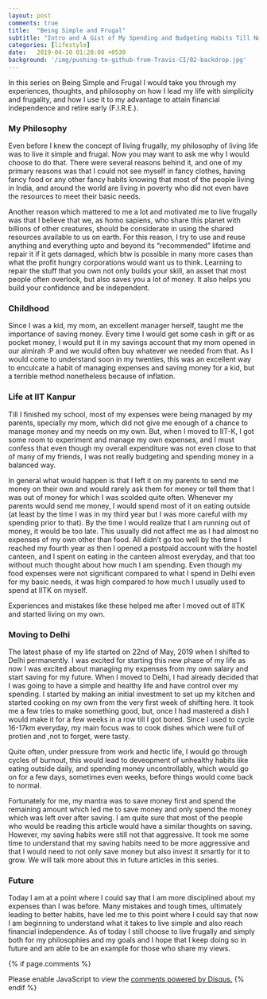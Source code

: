 ```yaml
---
layout: post
comments: true
title:  "Being Simple and Frugal"
subtitle: "Intro and A Gist of My Spending and Budgeting Habits Till Now"
categories: [lifestyle]
date:   2019-04-10 01:28:00 +0530
background: '/img/pushing-to-github-from-Travis-CI/02-backdrop.jpg'
---
```


In this series on Being Simple and Frugal I would take you through my
experiences, thoughts, and philosophy on how I lead my life with simplicity
and frugality, and how I use it to my advantage to attain financial
independence and retire early (F.I.R.E.).

### My Philosophy

Even before I knew the concept of living frugally, my philosophy of living
life was to live it simple and frugal. Now you may want to ask me why I
would choose to do that. There were several reasons behind it, and one of
my primary reasons was that I could not see myself in fancy clothes,
having fancy food or any other fancy habits knowing that most of the
people living in India, and around the world are living in poverty who
did not even have the resources to meet their basic needs.



Another reason which mattered to me a lot and motivated me to live
frugally was that I believe that we, as homo sapiens, who share this
planet with billions of other creatures, should be considerate in using
the shared resources available to us on earth. For this reason, I try to
use and reuse anything and everything upto and beyond its “recommended”
lifetime and repair it if it gets damaged, which btw is possible in many
more cases than what the profit hungry corporations would want us to
think. Learning to repair the stuff that you own not only builds your
skill, an asset that most people often overlook, but also saves you a lot
of money. It also helps you build your confidence and be independent.



### Childhood

Since I was a kid, my mom, an excellent manager herself, taught me the
importance of saving money. Every time I would get some cash in gift or
as pocket money, I would put it in my savings account that my mom opened
in our almirah :P and we would often buy whatever we needed from that.
As I would come to understand soon in my twenties, this was an excellent
way to enculcate a habit of managing expenses and saving money for a kid,
but a terrible method nonetheless because of inflation.



### Life at IIT Kanpur

Till I finished my school, most of my expenses were being managed by my
parents, specially my mom, which did not give me enough of a chance to
manage money and my needs on my own. But, when I moved to IIT-K, I got
some room to experiment and manage my own expenses, and I must confess
that even though my overall expenditure was not even close to that of
many of my friends, I was not really budgeting and spending money in a
balanced way.



In general what would happen is that I left it on my parents to send me
money on their own and would rarely ask them for money or tell them that
I was out of money for which I was scolded quite often. Whenever my
parents would send me money, I would  spend most of it on eating outside
(at least by the time I was in my third year but I was more careful with
my spending prior to that). By the time I would realize that I am running
out of money, it would be too late. This usually did not affect me as I
had almost no expenses of my own other than food. All didn’t go too well
by the time I reached my fourth year as then I opened a postpaid account
with the hostel canteen, and I spent on eating in the canteen almost
everyday, and that too without much thought about how much I am spending.
Even though my food expenses were not significant compared to what I spend
in Delhi even for my basic needs, it was high compared to how much I
usually used to spend at IITK on myself.



Experiences and mistakes like these helped me after I moved out of IITK
and started living on my own.

### Moving to Delhi

The latest phase of my life started on 22nd of May, 2019 when I shifted to
Delhi permanently. I was excited for starting this new phase of my life as
now I was excited about managing my expenses from my own salary and start
saving for my future. When I moved to Delhi, I had already decided that I
was going to have a simple and healthy life and have control over my
spending. I started by making an initial investment to set up my kitchen
and started cooking on my own from the very first week of shifting here.
It took me a few tries to make something good, but, once I had mastered a
dish I would make it for a few weeks in a row till I got bored. Since I
used to cycle 16-17km everyday, my main focus was to cook dishes which
were full of protien and ,not to forget, were tasty.



Quite often, under pressure from work and hectic life, I would go through
cycles of burnout, this would lead to deveopment of unhealthy habits like
eating outside daily, and spending money uncontrollably, which would go on
for a few days, sometimes even weeks, before things would come back to
normal.



Fortunately for me, my mantra was to save money first and spend the
remaining amount which led me to save money and only spend the money which
was left over after saving. I am quite sure that most of the people who
would be reading this article would have a similar thoughts on saving.
However, my saving habits were still not that aggressive. It took me some
time to understand that my saving habits need to be more aggressive and
that I would need to not only save money but also invest it smartly for
it to grow. We will talk more about this in future articles in this series.

### Future

Today I am at a point where I could say that I am more disciplined about
my expenses than I was before. Many mistakes and tough times, ultimately
leading to better habits, have led me to this point where I could say that
now I am beginning to understand what it takes to live simple and also
reach financial independence. As of today I still choose to live frugally
and simply both for my philosophies and my goals and I hope that I keep
doing so in future and am able to be an example for those who share my
views.


{% if page.comments %}
<div id="disqus_thread"></div>
<script>
    /**
     *  RECOMMENDED CONFIGURATION VARIABLES: EDIT AND UNCOMMENT THE SECTION BELOW TO INSERT DYNAMIC VALUES FROM YOUR PLATFORM OR CMS.
     *  LEARN WHY DEFINING THESE VARIABLES IS IMPORTANT: https://disqus.com/admin/universalcode/#configuration-variables
     */
    /*
    var disqus_config = function () {
        this.page.url = PAGE_URL;  // Replace PAGE_URL with your page's canonical URL variable
        this.page.identifier = PAGE_IDENTIFIER; // Replace PAGE_IDENTIFIER with your page's unique identifier variable
    };
    */
    (function() {  // REQUIRED CONFIGURATION VARIABLE: EDIT THE SHORTNAME BELOW
        var d = document, s = d.createElement('script');

        s.src = 'https://amanabt.disqus.com/embed.js';  // IMPORTANT: Replace EXAMPLE with your forum shortname!

        s.setAttribute('data-timestamp', +new Date());
        (d.head || d.body).appendChild(s);
    })();
</script>
<noscript>Please enable JavaScript to view the <a href="https://disqus.com/?ref_noscript" rel="nofollow">comments powered by Disqus.</a></noscript>
{% endif %}
